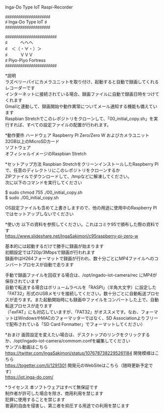 Inga-Do Type IoT Raspi-Recorder

♯♯♯♯♯♯♯♯♯♯♯♯♯♯♯♯♯♯♯♯♯  
♯  Inga-Do Type IoT ♯  
♯♯♯♯♯♯♯♯♯♯♯♯♯♯♯♯♯♯♯♯♯  
  
♯♯♯♯♯♯♯♯♯♯♯♯♯♯♯♯♯♯♯♯♯♯♯♯  
♯　　　ヘヘヘ　　　  
♯　＜（・∀・）＞　  
♯　　　ＶＶＶ　　　  
♯ Piyo-Piyo Fortress   
♯♯♯♯♯♯♯♯♯♯♯♯♯♯♯♯♯♯♯♯♯♯♯♯  

*説明  
ラズベリーパイにカメラユニットを取り付け、起動すると自動で録画してくれるレコーダーです  
インターネットに接続されている場合、録画ファイルに自動で録画日時をつけてくれます  
Gmailと連動して、録画開始や動作異常についてメール通知する機能も備えています  
Raspbian Stretchでこのレポジトリをクローンして、「00_initial_copy.sh」を実行すれば、すべての設定ファイルの配置が行われます。  

*動作要件
 ハードウェア
  Raspberry PI Zero/Zero W およびカメラユニット  
  32GB以上のMicroSDカード  
 ソフトウェア  
  オフィシャルイメージのRaspbian Stretch  

*セットアップ方法
Raspbian StretchをクリーンインストールしたRaspberry PIで、任意のディレクトリにこのレポジトリをクローンするか  
ZIPファイルでダウンロードして、/tmpなどに解凍してください。  
次に以下のコマンドを実行してください  

$ sudo chmod 755 ./00_initial_copy.sh  
$ sudo ./00_initial_copy.sh  

OS設定ファイルも含めて上書きしますので、他の用途に使用中のRaspberry PIではセットアップしないでください  

*使い方
以下の資料を参照してください。これはコミケ95で頒布した際の資料です  
https://www.slideshare.net/IngaSakimori/c95raspberry-pi-zero-w  

基本的には起動するだけで勝手に録画が始まります  
初期設定では720p/3Mbpsで録画が行われます  
録画中はH264フォーマットで録画が行われ、数十分ごとにMP4ファイルへのコンバートプロセスが自動で走ります  

手動で録画ファイルを回収する場合は、/opt/ingado-iot-camera/rec にMP4が保存されています  
自動で転送する場合はボリュームラベルを「RASPI」（半角大文字）に設定した「FAT32」形式のUSBメモリを接続してください。数十分ごとに自動転送プロセスが走ります。また起動開始時にも録画中ファイルをコンバートした上で、自動転送プロセスが走ります  
（「exFAT」にも対応していますが、「FAT32」がオススメです。なお、フォーマットはWindowsやMACのフォーマッターではなく、SD Associationよりフリーで配布されている「SD Card Formatter」でフォーマットしてください）  

*おまけ
画質設定を変えたい場合は、デスクトップのリンクをクリックするか、/opt/ingado-iot-camera/commom.confを編集してください  
サンプル動画はこちら  
https://twitter.com/IngaSakimori/status/1076787382295261184
開発模様はこちら  
https://togetter.com/li/1291301
開発元のWebSiteはこちら（随時更新予定です）  
https://iot.inga-do.com/

*ライセンス
本ソフトウェアはすべて無保証です  
制作者が許可した場合を除き、商用利用を禁じます  
犯罪に使用することを禁じます  
普遍的自由を侵害し、第三者を抑圧する用途での利用を禁じます  

